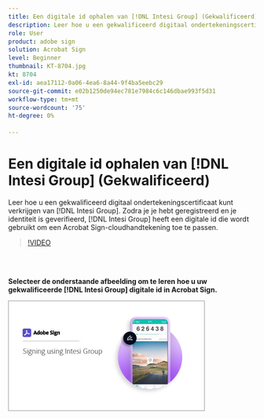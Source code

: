 ```yaml
---
title: Een digitale id ophalen van [!DNL Intesi Group] (Gekwalificeerd)
description: Leer hoe u een gekwalificeerd digitaal ondertekeningscertificaat verkrijgt van [!DNL Intesi Group]
role: User
product: adobe sign
solution: Acrobat Sign
level: Beginner
thumbnail: KT-8704.jpg
kt: 8704
exl-id: aea17112-0a06-4ea6-8a44-9f4ba5eebc29
source-git-commit: e02b1250de94ec781e7984c6c146dbae993f5d31
workflow-type: tm+mt
source-wordcount: '75'
ht-degree: 0%

---
```


# Een digitale id ophalen van [!DNL Intesi Group] (Gekwalificeerd)

Leer hoe u een gekwalificeerd digitaal ondertekeningscertificaat kunt verkrijgen van [!DNL Intesi Group]. Zodra je je hebt geregistreerd en je identiteit is geverifieerd, [!DNL Intesi Group] heeft een digitale id die wordt gebruikt om een Acrobat Sign-cloudhandtekening toe te passen.

>[!VIDEO](https://video.tv.adobe.com/v/337064?hidetitle=true)

<br> 

**Selecteer de onderstaande afbeelding om te leren hoe u uw gekwalificeerde [!DNL Intesi Group] digitale id in Acrobat Sign.**

[![afbeelding](assets/IntesiSign_400.png)](intesi-sign.md)
